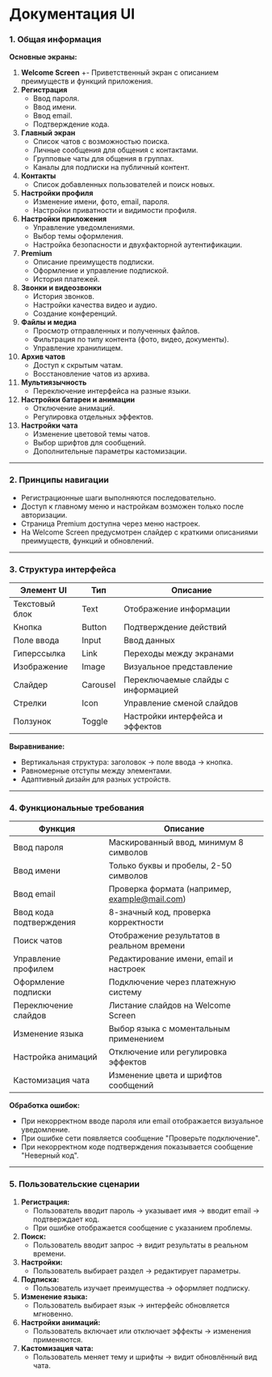 # Документация UI

### 1. Общая информация

**Основные экраны:**

1. **Welcome Screen**
    +- Приветственный экран с описанием преимуществ и функций приложения.
2. **Регистрация**
    - Ввод пароля.
    - Ввод имени.
    - Ввод email.
    - Подтверждение кода.
3. **Главный экран**
    - Список чатов с возможностью поиска.
    - Личные сообщения для общения с контактами.
    - Групповые чаты для общения в группах.
    - Каналы для подписки на публичный контент.
4. **Контакты**
    - Список добавленных пользователей и поиск новых.
5. **Настройки профиля**
    - Изменение имени, фото, email, пароля.
    - Настройки приватности и видимости профиля.
6. **Настройки приложения**
    - Управление уведомлениями.
    - Выбор темы оформления.
    - Настройка безопасности и двухфакторной аутентификации.
7. **Premium**
    - Описание преимуществ подписки.
    - Оформление и управление подпиской.
    - История платежей.
8. **Звонки и видеозвонки**
    - История звонков.
    - Настройки качества видео и аудио.
    - Создание конференций.
9. **Файлы и медиа**
    - Просмотр отправленных и полученных файлов.
    - Фильтрация по типу контента (фото, видео, документы).
    - Управление хранилищем.
10. **Архив чатов**
    - Доступ к скрытым чатам.
    - Восстановление чатов из архива.
11. **Мультиязычность**
    - Переключение интерфейса на разные языки.
12. **Настройки батареи и анимации**
    - Отключение анимаций.
    - Регулировка отдельных эффектов.
13. **Настройки чата**
    - Изменение цветовой темы чатов.
    - Выбор шрифтов для сообщений.
    - Дополнительные параметры кастомизации.

---

### 2. Принципы навигации

- Регистрационные шаги выполняются последовательно.
- Доступ к главному меню и настройкам возможен только после авторизации.
- Страница Premium доступна через меню настроек.
- На Welcome Screen предусмотрен слайдер с краткими описаниями преимуществ, функций и обновлений.

---

### 3. Структура интерфейса

| Элемент UI | Тип | Описание |
| --- | --- | --- |
| Текстовый блок | Text | Отображение информации |
| Кнопка | Button | Подтверждение действий |
| Поле ввода | Input | Ввод данных |
| Гиперссылка | Link | Переходы между экранами |
| Изображение | Image | Визуальное представление |
| Слайдер | Carousel | Переключаемые слайды с информацией |
| Стрелки | Icon | Управление сменой слайдов |
| Ползунок | Toggle | Настройки интерфейса и эффектов |

**Выравнивание:**

- Вертикальная структура: заголовок → поле ввода → кнопка.
- Равномерные отступы между элементами.
- Адаптивный дизайн для разных устройств.

---

### 4. Функциональные требования

| Функция | Описание |
| --- | --- |
| Ввод пароля | Маскированный ввод, минимум 8 символов |
| Ввод имени | Только буквы и пробелы, 2-50 символов |
| Ввод email | Проверка формата (например, [example@mail.com](mailto:example@mail.com)) |
| Ввод кода подтверждения | 8-значный код, проверка корректности |
| Поиск чатов | Отображение результатов в реальном времени |
| Управление профилем | Редактирование имени, email и настроек |
| Оформление подписки | Подключение через платежную систему |
| Переключение слайдов | Листание слайдов на Welcome Screen |
| Изменение языка | Выбор языка с моментальным применением |
| Настройка анимаций | Отключение или регулировка эффектов |
| Кастомизация чата | Изменение цвета и шрифтов сообщений |

**Обработка ошибок:**

- При некорректном вводе пароля или email отображается визуальное уведомление.
- При ошибке сети появляется сообщение "Проверьте подключение".
- При некорректном коде подтверждения показывается сообщение "Неверный код".

---

### 5. Пользовательские сценарии

1. **Регистрация:**
    - Пользователь вводит пароль → указывает имя → вводит email → подтверждает код.
    - При ошибке отображается сообщение с указанием проблемы.
2. **Поиск:**
    - Пользователь вводит запрос → видит результаты в реальном времени.
3. **Настройки:**
    - Пользователь выбирает раздел → редактирует параметры.
4. **Подписка:**
    - Пользователь изучает преимущества → оформляет подписку.
5. **Изменение языка:**
    - Пользователь выбирает язык → интерфейс обновляется мгновенно.
6. **Настройки анимаций:**
    - Пользователь включает или отключает эффекты → изменения применяются.
7. **Кастомизация чата:**
    - Пользователь меняет тему и шрифты → видит обновлённый вид чата.